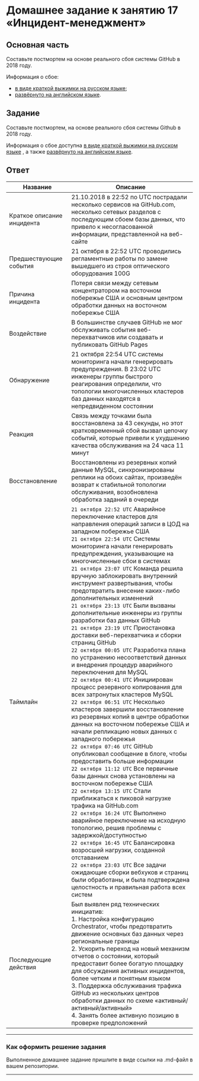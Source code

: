 # Домашнее задание к занятию 17 «Инцидент-менеджмент»

## Основная часть

Составьте постмортем на основе реального сбоя системы GitHub в 2018 году.

Информация о сбое: 

* [в виде краткой выжимки на русском языке](https://habr.com/ru/post/427301/);
* [развёрнуто на английском языке](https://github.blog/2018-10-30-oct21-post-incident-analysis/).

## Задание 

Составьте постмортем, на основе реального сбоя системы Github в 2018 году.

Информация о сбое доступна [в виде краткой выжимки на русском языке](https://habr.com/ru/post/427301/) , а
также [развёрнуто на английском языке](https://github.blog/2018-10-30-oct21-post-incident-analysis/).

## Ответ

Название | Описание
--- | ---
Краткое описание инцидента | 21.10.2018 в 22:52 по UTC пострадали несколько сервисов на GitHub.com, несколько сетевых разделов c последующим сбоем базы данных, что привело к несогласованной информации, представленной на веб-сайте
Предшествующие события | 21 октября в 22:52 UTC проводились регламентные работы по замене вышедшего из строя оптического оборудования 100G
Причина инцидента | Потеря связи между сетевым концентратором на восточном побережье США и основным центром обработки данных на восточном побережье США
Воздействие | В большинстве случаев GitHub не мог обслуживать события веб-перехватчиков или создавать и публиковать GitHub Pages
Обнаружение | 21 октября 22:54 UTC системы мониторинга начали генерировать предупреждения. В 23:02 UTC инженеры группы быстрого реагирования определили, что топологии многочисленных кластеров баз данных находятся в непредвиденном состоянии
Реакция | Связь между точками была восстановлена за 43 секунды, но этот кратковременный сбой вызвал цепочку событий, которые привели к ухудшению качества обслуживания на 24 часа 11 минут
Восстановление | Восстановлены из резервных копий данные MySQL, синхронизированы реплики на обоих сайтах, произведён возврат к стабильной топологии обслуживания, возобновлена обработка заданий в очереди
Таймлайн | `21 октября 22:52 UTC` Аварийное переключение кластеров для направления операций записи в ЦОД на западном побережье США <br /> `21 октября 22:54 UTC` Системы мониторинга начали генерировать предупреждения, указывающие на многочисленные сбои в системах <br /> `21 октября 23:07 UTC` Команда решила вручную заблокировать внутренний инструмент развертывания, чтобы предотвратить внесение каких-либо дополнительных изменений <br /> `21 октября 23:13 UTC` Были вызваны дополнительные инженеры из группы разработки баз данных GitHub <br /> `21 октября 23:19 UTC`  Приостановка доставки веб-перехватчика и сборки страниц GitHub <br /> `22 октября 00:05 UTC` Разработка плана по устранению несоответствий данных и внедрения процедур аварийного переключения для MySQL <br /> `22 октября 00:41 UTC` Инициирован процесс резервного копирования для всех затронутых кластеров MySQL <br /> `22 октября 06:51 UTC` Несколько кластеров завершили восстановление из резервных копий в центре обработки данных на восточном побережье США и начали репликацию новых данных с западного побережья <br /> `22 октября 07:46 UTC` GitHub опубликовал сообщение в блоге, чтобы предоставить больше информации <br /> `22 октября 11:12 UTC` Все первичные базы данных снова установлены на восточном побережье США <br /> `22 октября 13:15 UTC` Стали приближаться к пиковой нагрузке трафика на GitHub.com <br /> `22 октября 16:24 UTC` Выполнено аварийное переключение на исходную топологию, решив проблемы с задержкой/доступностью <br /> `22 октября 16:45 UTC` Балансировка возросшей нагрузки, созданной отставанием  <br /> `22 октября 23:03 UTC` Все задачи ожидающие сборки вебхуков и страниц были обработаны, и была подтверждена целостность и правильная работа всех систем
Последующие действия | Был выявлен ряд технических инициатив: <br /> 1. Настройка конфигурацию Orchestrator, чтобы предотвратить движение основных баз данных через региональные границы <br /> 2. Ускорить переход на новый механизм отчетов о состоянии, который предоставит более богатую площадку для обсуждения активных инцидентов, более четким и понятным языком <br /> 3. Поддержка обслуживания трафика GitHub из нескольких центров обработки данных по схеме «активный/активный/активный» <br /> 4. Занять более активную позицию в проверке предположений
---

### Как оформить решение задания

Выполненное домашнее задание пришлите в виде ссылки на .md-файл в вашем репозитории.

---
